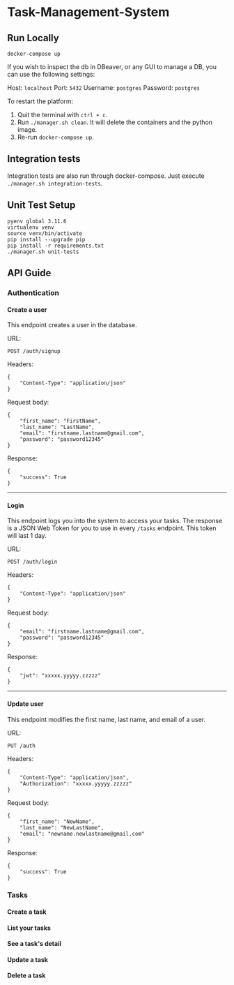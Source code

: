 # Task-Management-System

## Run Locally

`docker-compose up`

If you wish to inspect the db in DBeaver, or any GUI to manage a DB, you can use the following settings:

Host: `localhost`
Port: `5432`
Username: `postgres`
Password: `postgres`

To restart the platform: 

1. Quit the terminal with `ctrl + c`.
2. Run `./manager.sh clean`. It will delete the containers and the python image.
3. Re-run `docker-compose up`.

## Integration tests

Integration tests are also run through docker-compose. Just execute `./manager.sh integration-tests`.

## Unit Test Setup

```
pyenv global 3.11.6
virtualenv venv
source venv/bin/activate
pip install --upgrade pip
pip install -r requirements.txt
./manager.sh unit-tests
```

## API Guide

### Authentication

#### Create a user

This endpoint creates a user in the database.

URL:
```
POST /auth/signup
```

Headers: 
```
{
    "Content-Type": "application/json"
}
```

Request body:
```
{
    "first_name": "FirstName",
    "last_name": "LastName",
    "email": "firstname.lastname@gmail.com",
    "password": "password12345"
}
```

Response:
```
{
    "success": True
}
```

---

#### Login

This endpoint logs you into the system to access your tasks. The response is a JSON Web Token for you to use in every `/tasks` endpoint. This token will last 1 day.

URL:
```
POST /auth/login
```

Headers: 
```
{
    "Content-Type": "application/json"
}
```

Request body:
```
{
    "email": "firstname.lastname@gmail.com",
    "password": "password12345"
}
```

Response:
```
{
    "jwt": "xxxxx.yyyyy.zzzzz"
}
```

---

#### Update user

This endpoint modifies the first name, last name, and email of a user.

URL:
```
PUT /auth
```

Headers: 
```
{
    "Content-Type": "application/json",
    "Authorization": "xxxxx.yyyyy.zzzzz"
}
```

Request body:
```
{
    "first_name": "NewName",
    "last_name": "NewLastName",
    "email": "newname.newlastname@gmail.com"
}
```

Response:
```
{
    "success": True
}
```

### Tasks

#### Create a task



#### List your tasks



#### See a task's detail



#### Update a task



#### Delete a task


